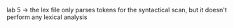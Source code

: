 lab 5 -> the lex file only parses tokens for the syntactical scan, but it doesn't perform
         any lexical analysis